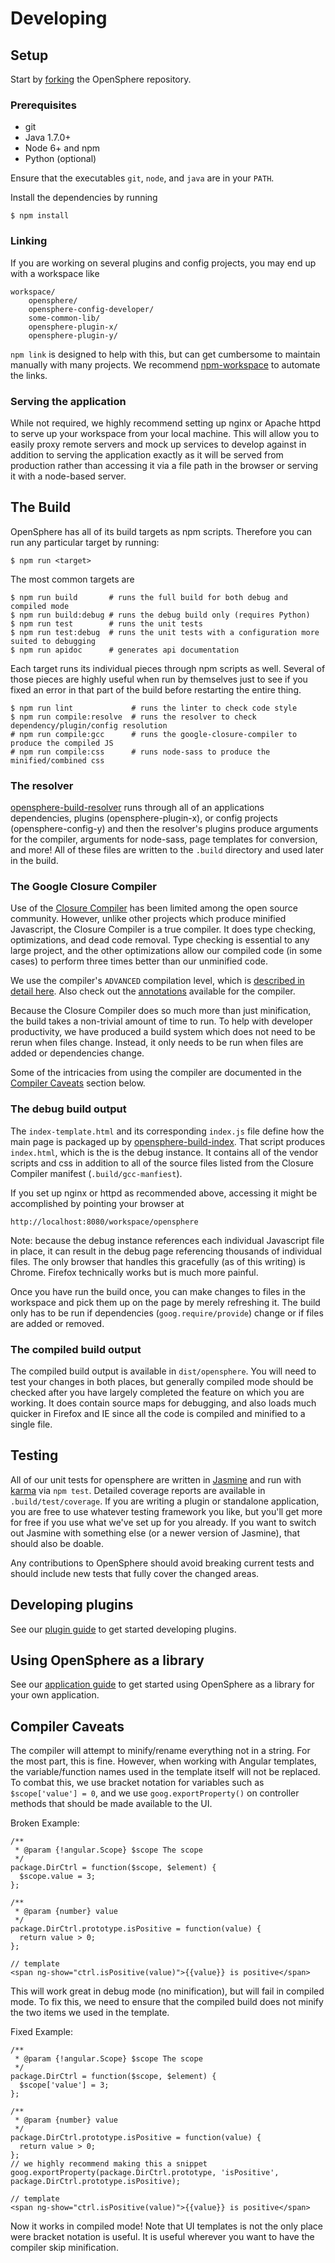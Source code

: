# Developing

## Setup

Start by [forking](https://github.com/ngageoint/opensphere/fork) the OpenSphere repository.

### Prerequisites

* git
* Java 1.7.0+
* Node 6+ and npm
* Python (optional)

Ensure that the executables `git`, `node`, and `java` are in your `PATH`.

Install the dependencies by running

    $ npm install

### Linking

If you are working on several plugins and config projects, you may end up with a workspace like

    workspace/
        opensphere/
        opensphere-config-developer/
        some-common-lib/
        opensphere-plugin-x/
        opensphere-plugin-y/

`npm link` is designed to help with this, but can get cumbersome to maintain manually with many projects. We recommend [npm-workspace](https://www.npmjs.com/package/npm-workspace) to automate the links.

### Serving the application

While not required, we highly recommend setting up nginx or Apache httpd to serve up your workspace from your local machine. This will allow you to easily proxy remote servers and mock up services to develop against in addition to serving the application exactly as it will be served from production rather than accessing it via a file path in the browser or serving it with a node-based server.

## The Build

OpenSphere has all of its build targets as npm scripts. Therefore you can run any particular target by running:

    $ npm run <target>

The most common targets are

    $ npm run build       # runs the full build for both debug and compiled mode
    $ npm run build:debug # runs the debug build only (requires Python) 
    $ npm run test        # runs the unit tests
    $ npm run test:debug  # runs the unit tests with a configuration more suited to debugging
    $ npm run apidoc      # generates api documentation
    
Each target runs its individual pieces through npm scripts as well. Several of those pieces are highly useful when run by themselves just to see if you fixed an error in that part of the build before restarting the entire thing.

    $ npm run lint             # runs the linter to check code style
    $ npm run compile:resolve  # runs the resolver to check dependency/plugin/config resolution
    # npm run compile:gcc      # runs the google-closure-compiler to produce the compiled JS
    # npm run compile:css      # runs node-sass to produce the minified/combined css

### The resolver

[opensphere-build-resolver](https://github.com/ngageoint/opensphere-build-resolver) runs through all of an applications dependencies, plugins (opensphere-plugin-x), or config projects (opensphere-config-y) and then the resolver's plugins produce arguments for the compiler, arguments for node-sass, page templates for conversion, and more! All of these files are written to the `.build` directory and used later in the build.

### The Google Closure Compiler

Use of the [Closure Compiler](https://developers.google.com/closure/compiler/) has been limited among the open source community. However, unlike other projects which produce minified Javascript, the Closure Compiler is a true compiler. It does type checking, optimizations, and dead code removal. Type checking is essential to any large project, and the other optimizations allow our compiled code (in some cases) to perform three times better than our unminified code.

We use the compiler's `ADVANCED` compilation level, which is [described in detail here](https://developers.google.com/closure/compiler/docs/api-tutorial3). Also check out the [annotations](https://developers.google.com/closure/compiler/docs/js-for-compiler) available for the compiler.

Because the Closure Compiler does so much more than just minification, the build takes a non-trivial amount of time to run. To help with developer productivity, we have produced a build system which does not need to be rerun when files change. Instead, it only needs to be run when files are added or dependencies change.

Some of the intricacies from using the compiler are documented in the [Compiler Caveats](#caveats) section below.

### The debug build output

The `index-template.html` and its corresponding `index.js` file define how the main page is packaged up by [opensphere-build-index](https://github.com/ngageoint/opensphere-build-index). That script produces `index.html`, which is the is the debug instance. It contains all of the vendor scripts and css in addition to all of the source files listed from the Closure Compiler manifest (`.build/gcc-manfiest`).

If you set up nginx or httpd as recommended above, accessing it might be accomplished by pointing your browser at

    http://localhost:8080/workspace/opensphere

Note: because the debug instance references each individual Javascript file in place, it can result in the debug page referencing thousands of individual files. The only browser that handles this gracefully (as of this writing) is Chrome. Firefox technically works but is much more painful.

Once you have run the build once, you can make changes to files in the workspace and pick them up on the page by merely refreshing it. The build only has to be run if dependencies (`goog.require/provide`) change or if files are added or removed.

### The compiled build output

The compiled build output is available in `dist/opensphere`. You will need to test your changes in both places, but generally compiled mode should be checked after you have largely completed the feature on which you are working. It does contain source maps for debugging, and also loads much quicker in Firefox and IE since all the code is compiled and minified to a single file.

## Testing

All of our unit tests for opensphere are written in [Jasmine](https://jasmine.github.io/) and run with [karma](https://karma-runner.github.io/1.0/index.html) via `npm test`. Detailed coverage reports are available in `.build/test/coverage`. If you are writing a plugin or standalone application, you are free to use whatever testing framework you like, but you'll get more for free if you use what we've set up for you already. If you want to switch out Jasmine with something else (or a newer version of Jasmine), that should also be doable.

Any contributions to OpenSphere should avoid breaking current tests and should include new tests that fully cover the changed areas.

## Developing plugins

See our [plugin guide](https://github.com/ngageoint/opensphere/blob/master/PLUGIN_DEVELOPMENT.md) to get started developing plugins.

## Using OpenSphere as a library

See our [application guide](https://github.com/ngageoint/opensphere/blob/master/APP_DEVELOPMENT.md) to get started using OpenSphere as a library for your own application.

## <a name="caveats"></a> Compiler Caveats

The compiler will attempt to minify/rename everything not in a string. For the most part, this is fine. However, when working with Angular templates, the variable/function names used in the template itself will not be replaced. To combat this, we use bracket notation for variables such as `$scope['value'] = 0`, and we use `goog.exportProperty()` on controller methods that should be made available to the UI.

Broken Example:

    /**
     * @param {!angular.Scope} $scope The scope
     */
    package.DirCtrl = function($scope, $element) {
      $scope.value = 3;
    };

    /**
     * @param {number} value
     */
    package.DirCtrl.prototype.isPositive = function(value) {
      return value > 0;
    };

    // template
    <span ng-show="ctrl.isPositive(value)">{{value}} is positive</span>

This will work great in debug mode (no minification), but will fail in compiled mode. To fix this, we need to ensure that the compiled build does not minify the two items we used in the template.

Fixed Example:

    /**
     * @param {!angular.Scope} $scope The scope
     */
    package.DirCtrl = function($scope, $element) {
      $scope['value'] = 3;
    };

    /**
     * @param {number} value
     */
    package.DirCtrl.prototype.isPositive = function(value) {
      return value > 0;
    };
    // we highly recommend making this a snippet
    goog.exportProperty(package.DirCtrl.prototype, 'isPositive', package.DirCtrl.prototype.isPositive);

    // template
    <span ng-show="ctrl.isPositive(value)">{{value}} is positive</span>

Now it works in compiled mode! Note that UI templates is not the only place were bracket notation is useful. It is useful wherever you want to have the compiler skip minification.

